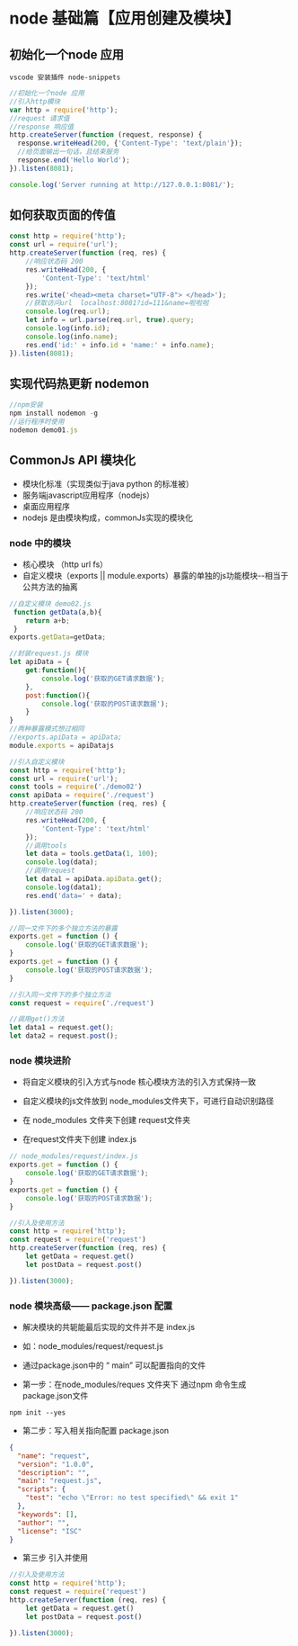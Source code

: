 # node 基础篇【应用创建及模块】

## 初始化一个node 应用

```
vscode 安装插件 node-snippets
```

```js
//初始化一个node 应用
//引入http模块 
var http = require('http');
//request 请求值
//response 响应值
http.createServer(function (request, response) {
  response.writeHead(200, {'Content-Type': 'text/plain'});
  //给页面输出一句话，且结束服务 
  response.end('Hello World');
}).listen(8081);

console.log('Server running at http://127.0.0.1:8081/'); 
```

## 如何获取页面的传值

```js
const http = require('http');
const url = require('url');
http.createServer(function (req, res) {
    //响应状态码 200
    res.writeHead(200, {
        'Content-Type': 'text/html'
    });
    res.write('<head><meta charset="UTF-8"> </head>');
    //获取访问url  localhost:8081?id=111&name=啦啦啦
    console.log(req.url);
    let info = url.parse(req.url, true).query;
    console.log(info.id);
    console.log(info.name);
    res.end('id:' + info.id + 'name:' + info.name);
}).listen(8081);


```

## 实现代码热更新 nodemon

```js
//npm安装
npm install nodemon -g 
//运行程序时使用
nodemon demo01.js
```

## CommonJs API 模块化

- 模块化标准（实现类似于java python 的标准被）
- 服务端javascript应用程序（nodejs）
- 桌面应用程序
- nodejs 是由模块构成，commonJs实现的模块化

###  node 中的模块

- 核心模块  （http  url  fs）
- 自定义模块（exports || module.exports）暴露的单独的js功能模块--相当于公共方法的抽离

```js
//自定义模块 demo02.js
 function getData(a,b){
    return a+b;
 }
exports.getData=getData;
```

```js
//封装request.js 模块
let apiData = {
    get:function(){
        console.log('获取的GET请求数据');
    },
    post:function(){
        console.log('获取的POST请求数据');
    }
}
//两种暴露模式想过相同
//exports.apiData = apiData;
module.exports = apiDatajs
```

```js
//引入自定义模块
const http = require('http');
const url = require('url');
const tools = require('./demo02')
const apiData = require('./request')
http.createServer(function (req, res) {
    //响应状态码 200
    res.writeHead(200, {
        'Content-Type': 'text/html'
    });
    //调用tools
    let data = tools.getData(1, 100);
    console.log(data);
    //调用request
    let data1 = apiData.apiData.get();
    console.log(data1);
    res.end('data=' + data);

}).listen(3000);
```

```js
//同一文件下的多个独立方法的暴露
exports.get = function () {
    console.log('获取的GET请求数据');
}
exports.get = function () {
    console.log('获取的POST请求数据');
}
```

```js
//引入同一文件下的多个独立方法
const request = require('./request')

//调用get()方法
let data1 = request.get();
let data2 = request.post();
```

### node 模块进阶

- 将自定义模块的引入方式与node 核心模块方法的引入方式保持一致

- 自定义模块的js文件放到 node_modules文件夹下，可进行自动识别路径
- 在 node_modules 文件夹下创建 request文件夹
- 在request文件夹下创建 index.js 

```js
// node_modules/request/index.js 
exports.get = function () {
    console.log('获取的GET请求数据');
}
exports.get = function () {
    console.log('获取的POST请求数据');
}
```

```js
//引入及使用方法
const http = require('http');
const request = require('request')
http.createServer(function (req, res) {
    let getData = request.get()
    let postData = request.post()

}).listen(3000);
```

### node 模块高级—— package.json 配置

- 解决模块的共轭能最后实现的文件并不是 index.js

- 如：node_modules/request/request.js 
- 通过package.json中的  “ main” 可以配置指向的文件

- 第一步：在node_modules/reques 文件夹下 通过npm 命令生成 package.json文件 

```npm
npm init --yes
```

- 第二步：写入相关指向配置 package.json

```json
{
  "name": "request",
  "version": "1.0.0",
  "description": "",
  "main": "request.js",
  "scripts": {
    "test": "echo \"Error: no test specified\" && exit 1"
  },
  "keywords": [],
  "author": "",
  "license": "ISC"
}
```

- 第三步 引入并使用

```js
//引入及使用方法
const http = require('http');
const request = require('request')
http.createServer(function (req, res) {
    let getData = request.get()
    let postData = request.post()

}).listen(3000);
```



















































